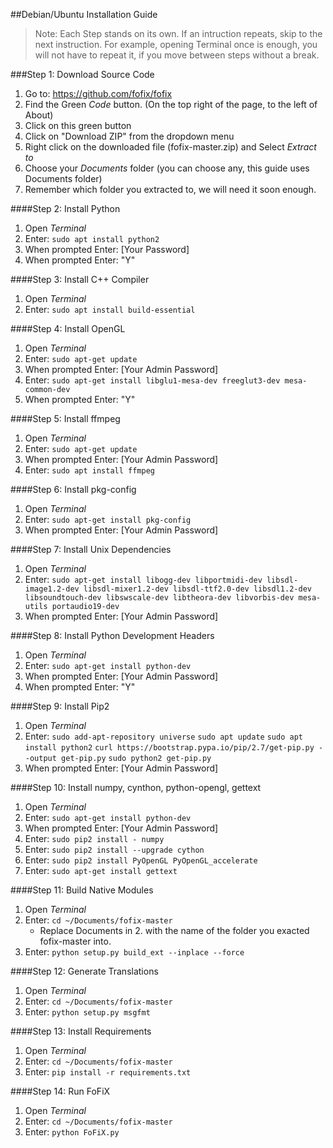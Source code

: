 ##Debian/Ubuntu Installation Guide

>Note: Each Step stands on its own.
>If an intruction repeats, skip to the next instruction.
>For example, opening Terminal once is enough,
>you will not have to repeat it, if you move between steps without a break.

###Step 1: Download Source Code
1. Go to: https://github.com/fofix/fofix
2. Find the Green *Code* button. (On the top right of the page, to the left of About)
3. Click on this green button
4. Click on "Download ZIP" from the dropdown menu
5. Right click on the downloaded file (fofix-master.zip) and Select *Extract to*
6. Choose your *Documents* folder (you can choose any, this guide uses Documents folder)
7. Remember which folder you extracted to, we will need it soon enough.


####Step 2: Install Python
1. Open *Terminal*
2. Enter: `sudo apt install python2`
3. When prompted Enter: [Your Password]
4. When prompted Enter: "Y"

####Step 3: Install C++ Compiler
1. Open *Terminal*
2. Enter: `sudo apt install build-essential`

####Step 4: Install OpenGL
1. Open *Terminal*
2. Enter: `sudo apt-get update`
3. When prompted Enter: [Your Admin Password]
4. Enter: `sudo apt-get install libglu1-mesa-dev freeglut3-dev mesa-common-dev`
5. When prompted Enter: "Y"

####Step 5: Install ffmpeg
1. Open *Terminal*
2. Enter: `sudo apt-get update`
3. When prompted Enter: [Your Admin Password]
4. Enter: `sudo apt install ffmpeg`

####Step 6: Install pkg-config
1. Open *Terminal*
2. Enter: `sudo apt-get install pkg-config`
3. When prompted Enter: [Your Admin Password]

####Step 7: Install Unix Dependencies
1. Open *Terminal*
2. Enter: `sudo apt-get install libogg-dev libportmidi-dev libsdl-image1.2-dev libsdl-mixer1.2-dev libsdl-ttf2.0-dev libsdl1.2-dev libsoundtouch-dev libswscale-dev libtheora-dev libvorbis-dev mesa-utils portaudio19-dev`
3. When prompted Enter: [Your Admin Password]

####Step 8: Install Python Development Headers
1. Open *Terminal*
2. Enter: `sudo apt-get install python-dev`
3. When prompted Enter: [Your Admin Password]
4. When prompted Enter: "Y"

####Step 9: Install Pip2
1. Open *Terminal*
2. Enter:
    `sudo add-apt-repository universe`
    `sudo apt update`
    `sudo apt install python2`
    `curl https://bootstrap.pypa.io/pip/2.7/get-pip.py --output get-pip.py`
    `sudo python2 get-pip.py`
3. When prompted Enter: [Your Admin Password]

####Step 10: Install numpy, cynthon, python-opengl, gettext
1. Open *Terminal*
2. Enter: `sudo apt-get install python-dev`
3. When prompted Enter: [Your Admin Password]
4. Enter: `sudo pip2 install - numpy`
5. Enter: `sudo pip2 install --upgrade cython`
6. Enter: `sudo pip2 install PyOpenGL PyOpenGL_accelerate`
7. Enter: `sudo apt-get install gettext`

####Step 11: Build Native Modules
1. Open *Terminal*
2. Enter: `cd ~/Documents/fofix-master`
    - Replace Documents in 2. with the name of the folder you exacted fofix-master into.
3. Enter: `python setup.py build_ext --inplace --force`

####Step 12: Generate Translations
1. Open *Terminal*
2. Enter: `cd ~/Documents/fofix-master`
3. Enter: `python setup.py msgfmt`

####Step 13: Install Requirements
1. Open *Terminal*
2. Enter: `cd ~/Documents/fofix-master`
3. Enter: `pip install -r requirements.txt`

####Step 14: Run FoFiX
1. Open *Terminal*
2. Enter: `cd ~/Documents/fofix-master`
3. Enter: `python FoFiX.py`
